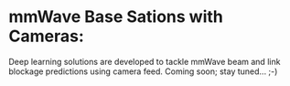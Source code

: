 # mmWave Base Sations with Cameras:
Deep learning solutions are developed to tackle mmWave beam and link blockage predictions using camera feed. Coming soon; stay tuned... ;-)
